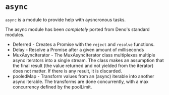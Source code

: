 # `async`

`async` is a module to provide help with aysncronous tasks.

The async module has been _completely_ ported from Deno's standard modules.

- Deferred - Creates a Promise with the `reject` and `resolve` functions.
- Delay - Resolve a Promise after a given amount of milliseconds
- MuxAsyncIterator - The MuxAsyncIterator class multiplexes multiple async iterators into a single
  stream. The class makes an assumption that the final result (the value returned and not
  yielded from the iterator) does not matter. If there is any result, it is
  discarded.
- pooledMap - Transform values from an (async) iterable into another async iterable. The
  transforms are done concurrently, with a max concurrency defined by the
  poolLimit.
